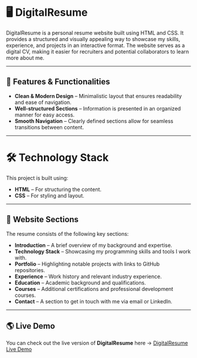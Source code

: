 # 🖥️ DigitalResume

DigitalResume is a personal resume website built using HTML and CSS. It provides a structured and visually appealing way to showcase my skills, experience, and projects in an interactive format. The website serves as a digital CV, making it easier for recruiters and potential collaborators to learn more about me.

---

## 🚀 Features & Functionalities
- **Clean & Modern Design** – Minimalistic layout that ensures readability and ease of navigation.
- **Well-structured Sections** – Information is presented in an organized manner for easy access.
- **Smooth Navigation** – Clearly defined sections allow for seamless transitions between content.

---

# 🛠️ Technology Stack
This project is built using:

- **HTML** – For structuring the content.
- **CSS** – For styling and layout.

---

## 📌 Website Sections
The resume consists of the following key sections:

- **Introduction** – A brief overview of my background and expertise.
- **Technology Stack** – Showcasing my programming skills and tools I work with.
- **Portfolio** – Highlighting notable projects with links to GitHub repositories.
- **Experience** – Work history and relevant industry experience.
- **Education** – Academic background and qualifications.
- **Courses** – Additional certifications and professional development courses.
- **Contact** – A section to get in touch with me via email or LinkedIn.

---

## 🌎 Live Demo
You can check out the live version of **DigitalResume** here -> [DigitalResume Live Demo](https://kalixone.github.io/DigitalResume/)

